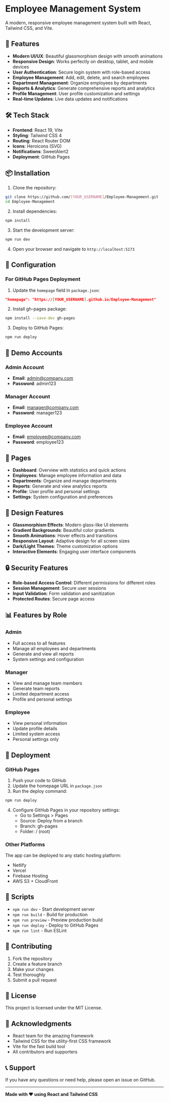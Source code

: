 # Employee Management System

A modern, responsive employee management system built with React, Tailwind CSS, and Vite.

## 🚀 Features

- **Modern UI/UX**: Beautiful glassmorphism design with smooth animations
- **Responsive Design**: Works perfectly on desktop, tablet, and mobile devices
- **User Authentication**: Secure login system with role-based access
- **Employee Management**: Add, edit, delete, and search employees
- **Department Management**: Organize employees by departments
- **Reports & Analytics**: Generate comprehensive reports and analytics
- **Profile Management**: User profile customization and settings
- **Real-time Updates**: Live data updates and notifications

## 🛠️ Tech Stack

- **Frontend**: React 19, Vite
- **Styling**: Tailwind CSS 4
- **Routing**: React Router DOM
- **Icons**: Heroicons (SVG)
- **Notifications**: SweetAlert2
- **Deployment**: GitHub Pages

## 📦 Installation

1. Clone the repository:
```bash
git clone https://github.com/[YOUR_USERNAME]/Employee-Management.git
cd Employee-Management
```

2. Install dependencies:
```bash
npm install
```

3. Start the development server:
```bash
npm run dev
```

4. Open your browser and navigate to `http://localhost:5173`

## 🔧 Configuration

### For GitHub Pages Deployment

1. Update the `homepage` field in `package.json`:
```json
"homepage": "https://[YOUR_USERNAME].github.io/Employee-Management"
```

2. Install gh-pages package:
```bash
npm install --save-dev gh-pages
```

3. Deploy to GitHub Pages:
```bash
npm run deploy
```

## 👥 Demo Accounts

### Admin Account
- **Email**: admin@company.com
- **Password**: admin123

### Manager Account
- **Email**: manager@company.com
- **Password**: manager123

### Employee Account
- **Email**: employee@company.com
- **Password**: employee123

## 📱 Pages

- **Dashboard**: Overview with statistics and quick actions
- **Employees**: Manage employee information and data
- **Departments**: Organize and manage departments
- **Reports**: Generate and view analytics reports
- **Profile**: User profile and personal settings
- **Settings**: System configuration and preferences

## 🎨 Design Features

- **Glassmorphism Effects**: Modern glass-like UI elements
- **Gradient Backgrounds**: Beautiful color gradients
- **Smooth Animations**: Hover effects and transitions
- **Responsive Layout**: Adaptive design for all screen sizes
- **Dark/Light Themes**: Theme customization options
- **Interactive Elements**: Engaging user interface components

## 🔒 Security Features

- **Role-based Access Control**: Different permissions for different roles
- **Session Management**: Secure user sessions
- **Input Validation**: Form validation and sanitization
- **Protected Routes**: Secure page access

## 📊 Features by Role

### Admin
- Full access to all features
- Manage all employees and departments
- Generate and view all reports
- System settings and configuration

### Manager
- View and manage team members
- Generate team reports
- Limited department access
- Profile and personal settings

### Employee
- View personal information
- Update profile details
- Limited system access
- Personal settings only

## 🚀 Deployment

### GitHub Pages

1. Push your code to GitHub
2. Update the homepage URL in `package.json`
3. Run the deploy command:
```bash
npm run deploy
```

4. Configure GitHub Pages in your repository settings:
   - Go to Settings > Pages
   - Source: Deploy from a branch
   - Branch: gh-pages
   - Folder: / (root)

### Other Platforms

The app can be deployed to any static hosting platform:
- Netlify
- Vercel
- Firebase Hosting
- AWS S3 + CloudFront

## 📝 Scripts

- `npm run dev` - Start development server
- `npm run build` - Build for production
- `npm run preview` - Preview production build
- `npm run deploy` - Deploy to GitHub Pages
- `npm run lint` - Run ESLint

## 🤝 Contributing

1. Fork the repository
2. Create a feature branch
3. Make your changes
4. Test thoroughly
5. Submit a pull request

## 📄 License

This project is licensed under the MIT License.

## 🙏 Acknowledgments

- React team for the amazing framework
- Tailwind CSS for the utility-first CSS framework
- Vite for the fast build tool
- All contributors and supporters

## 📞 Support

If you have any questions or need help, please open an issue on GitHub.

---

**Made with ❤️ using React and Tailwind CSS**
